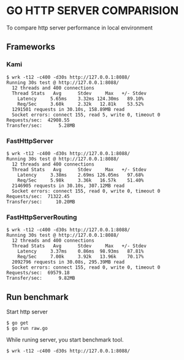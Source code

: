 # GO HTTP SERVER COMPARISION

To compare http server performance in local environment

## Frameworks

### Kami

```
$ wrk -t12 -c400 -d30s http://127.0.0.1:8088/
Running 30s test @ http://127.0.0.1:8088/
  12 threads and 400 connections
  Thread Stats   Avg      Stdev     Max   +/- Stdev
    Latency     5.65ms    3.32ms 124.30ms   89.10%
    Req/Sec     3.60k     2.32k   12.81k    53.52%
  1291501 requests in 30.10s, 158.89MB read
  Socket errors: connect 155, read 5, write 0, timeout 0
Requests/sec:  42908.55
Transfer/sec:      5.28MB
```

### FastHttpServer

```
$ wrk -t12 -c400 -d30s http://127.0.0.1:8088/
Running 30s test @ http://127.0.0.1:8088/
  12 threads and 400 connections
  Thread Stats   Avg      Stdev     Max   +/- Stdev
    Latency     3.38ms    2.69ms 126.05ms   97.68%
    Req/Sec     5.98k     3.36k   16.57k    51.40%
  2146905 requests in 30.10s, 307.12MB read
  Socket errors: connect 155, read 0, write 0, timeout 0
Requests/sec:  71322.45
Transfer/sec:     10.20MB
```

### FastHttpServerRouting

```
$ wrk -t12 -c400 -d30s http://127.0.0.1:8088/
Running 30s test @ http://127.0.0.1:8088/
  12 threads and 400 connections
  Thread Stats   Avg      Stdev     Max   +/- Stdev
    Latency     3.37ms    0.86ms  98.93ms   87.81%
    Req/Sec     7.00k     3.92k   13.96k    70.17%
  2092796 requests in 30.08s, 295.39MB read
  Socket errors: connect 155, read 0, write 0, timeout 0
Requests/sec:  69579.18
Transfer/sec:      9.82MB
```

## Run benchmark

Start http server

```
$ go get
$ go run raw.go
```

While runing server, you start benchmark tool.

```
$ wrk -t12 -c400 -d30s http://127.0.0.1:8088/
```
